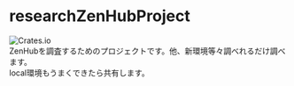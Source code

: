 # researchZenHubProject
![Crates.io](https://img.shields.io/crates/l/rustc-serialize.svg)  
ZenHubを調査するためのプロジェクトです。他、新環境等々調べれるだけ調べます。  
local環境もうまくできたら共有します。


